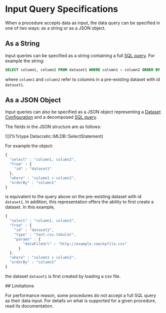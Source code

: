 # Input Query Specifications

When a procedure accepts data as input, the data query can be specified in one of two ways: as a string or as a JSON object.

## As a String

Input queries can be specified as a string containing a full [SQL query](../sql/Sql.md). For example the string:

```sql
SELECT column1, column2 FROM dataset1 WHERE column1 > column2 ORDER BY column1
```

where `column1` and `column2` refer to columns in a pre-existing dataset with id `dataset1`.


## As a JSON Object

Input queries can also be specified as a JSON object representing a [Dataset Configuration](../datasets/DatasetConfig.md) and a decomposed [SQL query](../sql/Sql.md).

The fields in the JSON structure are as follows:

![](%%type Datacratic::MLDB::SelectStatement)

For example the object:

```javascript
{
  "select" : "column1, column2",
  "from" : {
    "id" : "dataset1"
  },
  "where" : "column1 > column2",
  "orderBy" : "column1"
}
```

is equivalent to the query above on the pre-existing dataset with id `dataset1`.  In addition, this representation
offers the ability to first create a dataset.  In this example,

```javascript
{
  "select" : "column1, column2",
  "from" : {
    "id" : "dataset1",
    "type" : "text.csv.tabular",
    "params" : {
        "dataFileUrl" : "http://example.com/myfile.csv"
      }
  },
  "where" : "column1 > column2",
  "orderBy" : "column1"
}
```

the dataset `dataset1` is first created by loading a csv file.

<div id=contrained-data-spec>
## Limitations

For performance reason, some procedures do not accept a full SQL query as their data input.  For details on what
is supported for a given procedure, read its documentation.


